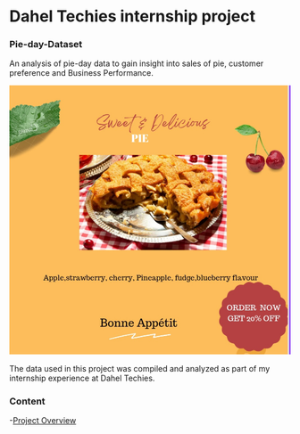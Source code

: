 # Dahel Techies internship project 

### Pie-day-Dataset
An analysis of pie-day data to gain insight into sales of pie, customer preference and Business Performance.

<!-- Banner Text -->
<img src="https://github.com/TolaniAdedunmola/Pie-Day-Dataset/blob/main/pie%20image.jpg">

The data used in this project was compiled and analyzed as part of my internship experience at Dahel Techies.  

### Content

-[Project Overview](#project-Overview)